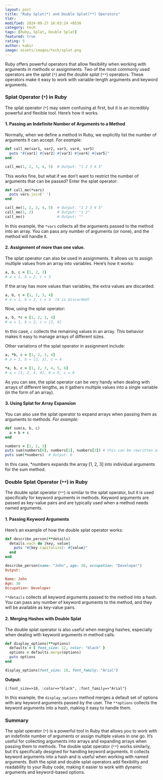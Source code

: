 ```yaml
---
layout: post
title: "Ruby Splat(*) and Double Splat(**) Operators"
tldr: 
modified: 2024-09-27 16:03:24 +0530
category: tech
tags: [Ruby, Splat, Double Splat]
featured: true
rating: 5
author: kabir 
image: assets/images/tech/splat.png
---
```



Ruby offers powerful operators that allow flexibility when working with arguments in methods or assignments. Two of the most commonly used operators are the *splat* (`*`) and the *double splat* (`**`) operators. These operators make it easy to work with variable-length arguments and keyword arguments.

### Splat Operator (`*`) in Ruby
The splat operator (`*`) may seem confusing at first, but it is an incredibly powerful and flexible tool. Here’s how it works.

#### 1. Passing an Indefinite Number of Arguments to a Method
Normally, when we define a method in Ruby, we explicitly list the number of arguments it can accept. *For example:*

```ruby
def call_me(var1, var2, var3, var4, var5)
  puts "#{var1} #{var2} #{var3} #{var4} #{var5}"
end

call_me(1, 2, 3, 4, 5)  # Output: "1 2 3 4 5"
```

This works fine, but what if we don’t want to restrict the number of arguments that can be passed? Enter the splat operator:

```ruby
def call_me(*vars)
  puts vars.join(' ')
end

call_me(1, 2, 3, 4, 5)  # Output: "1 2 3 4 5"
call_me(1, 2)           # Output: "1 2"
call_me()               # Output: ""
```

In this example, the `*vars` collects all the arguments passed to the method into an array. You can pass any number of arguments (or none), and the method will handle it.

#### 2. Assignment of more than one value.
The splat operator can also be used in assignments. It allows us to assign multiple values from an array into variables. Here’s how it works:

```ruby
a, b, c = [1, 2, 3]
# a = 1, b = 2, c = 3
```

If the array has more values than variables, the extra values are discarded:

```ruby
a, b, c = [1, 2, 3, 4]
# a = 1, b = 2, c = 3  (4 is discarded)
```

Now, using the splat operator:

```ruby
a, b, *c = [1, 2, 3, 4]
# a = 1, b = 2, c = [3, 4]
```
In this case, `c` collects the remaining values in an array. This behavior makes it easy to manage arrays of different sizes.

Other variations of the splat operator in assignment include:

```ruby
a, *b, c = [1, 2, 3, 4]
# a = 1, b = [2, 3], c = 4

*a, b, c = [1, 2, 3, 4, 5, 6]
# a = [1, 2, 3, 4], b = 5, c = 6
```

As you can see, the splat operator can be very handy when dealing with arrays of different lengths, as it gathers multiple values into a single variable (in the form of an array).

#### 3. Using Splat for Array Expansion
You can also use the splat operator to expand arrays when passing them as arguments to methods. *For example:*

```ruby
def sum(a, b, c)
  a + b + c
end

numbers = [1, 2, 3]
puts sum(numbers[0], numbers[1], numbers[2]) # this can be rewritten as:
puts sum(*numbers)  # Output: 6
```

In this case, *numbers expands the array [1, 2, 3] into individual arguments for the sum method.

### Double Splat Operator (`**`) in Ruby
The double splat operator (`**`) is similar to the splat operator, but it is used specifically for keyword arguments in methods. Keyword arguments are passed as key-value pairs and are typically used when a method needs named arguments.

#### 1. Passing Keyword Arguments
Here’s an example of how the double splat operator works:

```ruby
def describe_person(**details)
  details.each do |key, value|
    puts "#{key.capitalize}: #{value}"
  end
end

describe_person(name: "John", age: 30, occupation: "Developer")
Output:

Name: John
Age: 30
Occupation: Developer
```

`**details` collects all keyword arguments passed to the method into a hash. You can pass any number of keyword arguments to the method, and they will be available as key-value pairs.

#### 2. Merging Hashes with Double Splat
The double splat operator is also useful when merging hashes, especially when dealing with keyword arguments in method calls.

```ruby
def display_options(**options)
  defaults = { font_size: 12, color: "black" }
  options = defaults.merge(options)
  puts options
end

display_options(font_size: 18, font_family: "Arial")
```

**Output:**

```irb
{:font_size=>18, :color=>"black", :font_family=>"Arial"}
```
In this example, the `display_options` method merges a default set of options with any keyword arguments passed by the user. The `**options` collects the keyword arguments into a hash, making it easy to handle them.

### Summary
The splat operator (`*`) is a powerful tool in Ruby that allows you to work with an indefinite number of arguments or assign multiple values in one go. It’s useful for collecting arguments into arrays and expanding arrays when passing them to methods.
The double splat operator (`**`) works similarly, but it’s specifically designed for handling keyword arguments. It collects keyword arguments into a hash and is useful when working with named arguments.
Both the splat and double splat operators add flexibility and readability to your Ruby code, making it easier to work with dynamic arguments and keyword-based options.
